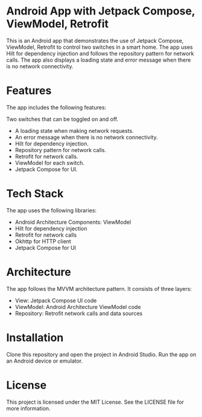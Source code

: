 # Android App with Jetpack Compose, ViewModel, Retrofit
This is an Android app that demonstrates the use of Jetpack Compose, ViewModel, Retrofit to control two switches in a smart home. 
The app uses Hilt for dependency injection and follows the repository pattern for network calls. 
The app also displays a loading state and error message when there is no network connectivity.

# Features
The app includes the following features:

Two switches that can be toggled on and off.
- A loading state when making network requests.
- An error message when there is no network connectivity.
- Hilt for dependency injection.
- Repository pattern for network calls.
- Retrofit for network calls.
- ViewModel for each switch.
- Jetpack Compose for UI.

# Tech Stack
The app uses the following libraries:

- Android Architecture Components: ViewModel
- Hilt for dependency injection
- Retrofit for network calls
- Okhttp for HTTP client
- Jetpack Compose for UI

# Architecture
The app follows the MVVM architecture pattern. It consists of three layers:

- View: Jetpack Compose UI code
- ViewModel: Android Architecture ViewModel code
- Repository: Retrofit network calls and data sources

# Installation
Clone this repository and open the project in Android Studio. Run the app on an Android device or emulator.

# License
This project is licensed under the MIT License. See the LICENSE file for more information.
